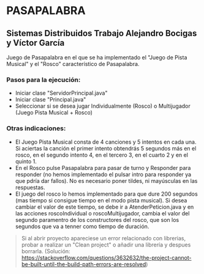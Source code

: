 # PASAPALABRA
## Sistemas Distribuidos Trabajo Alejandro Bocigas y Víctor García
Juego de Pasapalabra en el que se ha implementado el "Juego de Pista Musical" y el "Rosco" característico de Pasapalabra. 
### Pasos para la ejecución:
- Iniciar clase "ServidorPrincipal.java"
- Iniciar clase "Principal.java"
- Seleccionar si se desea jugar Individualmente (Rosco) o Multijugador (Juego Pista Musical + Rosco)

### Otras indicaciones:

- El Juego Pista Musical consta de 4 canciones y 5 intentos en cada una. Si aciertas la canción el primer intento obtendrás 5 segundos más en el rosco, en el segundo intento 4, en el tercero 3, en el cuarto 2 y en el quinto 1.
- En el Rosco pulse Pasapalabra para pasar de turno y Responder para responder (no hemos implementado el pulsar intro para responder ya que pdría dar fallos). No es necesario poner tildes, ni mayúsculas en las respuestas.
- El juego del rosco lo hemos implementado para que dure 200 segundos (mas tiempo si consigue tiempo en el modo pista musical). Si desea cambiar el valor de este tiempo, se debe ir a AtenderPeticion.java y en las acciones roscoIndividual o roscoMultijugador, cambia el valor del segundo paramentro de los constructores del rosco, que son los segundos que va a tenner como tiempo de duración.

> Si al abrir proyecto apareciese un error relacionado con librerias, probar a realizar un "Clean project" o añadir una librería y despues borrarla. (Solución: https://stackoverflow.com/questions/3632632/the-project-cannot-be-built-until-the-build-path-errors-are-resolved)